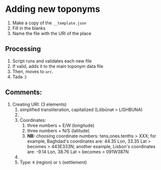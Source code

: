 # Adding new toponyms

1. Make a copy of the `__template.json`
2. Fill in the blanks
3. Name the file with the URI of the place

## Processing

1. Script runs and validates each new file
2. If valid, adds it to the main toponym data file
3. Then, moves to `arc`.
4. Tada :)

## Comments:

1. Creating URI: (3 elements)
	1. simplified transliteration, capitalized (Lišbūnaŧ > LISHBUNA)
	2. `_`
	3. Coordinates:
		1. three numbers + E/W (longitude)
		2. three numbers + N/S (latitude)
		3. **NB:** choosing coordinate numbers: tens,ones.tenths > XXX; for example, Baghdad's coordinates are: 44.35 Lon, 33.35 Lat > becomes > 443E333N; another example, Lisbon's coordinates are: -9.14 Lon, 38.76 Lat > becomes > 091W387N
	4. `_`
	5. Type: `R` (region) or `S` (settlement)